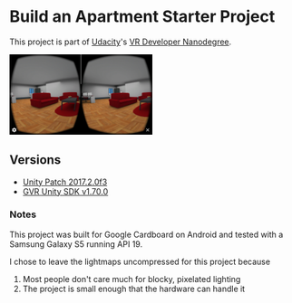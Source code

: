 # Build an Apartment Starter Project

This project is part of [Udacity](https://www.udacity.com "Udacity - Be in demand")'s [VR Developer Nanodegree](https://www.udacity.com/course/vr-developer-nanodegree--nd017).

<img src="../images/livingroom.png" width="50%" />

## Versions
- [Unity Patch 2017.2.0f3](https://unity3d.com/unity/qa/patch-releases?version=2017.2)
- [GVR Unity SDK v1.70.0](https://github.com/googlevr/gvr-unity-sdk/releases/tag/1.70.0)

### Notes

This project was built for Google Cardboard on Android and tested with a Samsung Galaxy S5 running API 19.

I chose to leave the lightmaps uncompressed for this project because
1) Most people don't care much for blocky, pixelated lighting
2) The project is small enough that the hardware can handle it
